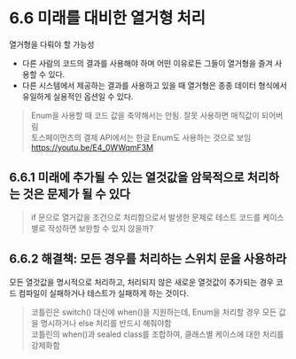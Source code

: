 # 6.6 미래를 대비한 열거형 처리

열거형을 다뤄야 할 가능성
- 다른 사람의 코드의 결과를 사용해야 하며 어떤 이유로든 그들이 열거형을 즐겨 사용할 수 있다.
- 다른 시스템에서 제공하는 결과를 사용하고 있을 때 열거형은 종종 데이터 형식에서 유일하게 실용적인 옵션일 수 있다.

> Enum을 사용할 때 코드 값을 축약해서는 안됨. 잘못 사용하면 매직값이 되어버림  
> 토스페이먼츠의 결제 API에서는 한글 Enum도 사용하는 것으로 보임 https://youtu.be/E4_0WWqmF3M

## 6.6.1 미래에 추가될 수 있는 열것값을 암묵적으로 처리하는 것은 문제가 될 수 있다

> if 문으로 열거값을 조건으로 처리함으로서 발생한 문제로 테스트 코드를 케이스별로 작성하면 보완할 수 있지 않을까?

## 6.6.2 해결책: 모든 경우를 처리하는 스위치 문을 사용하라

모든 열것값을 명시적으로 처리하고, 처리되지 않은 새로운 열것값이 추가되는 경우 코드 컴파일이 실패하거나 테스트가 실패하게 하는 것이다.  

> 코틀린은 switch() 대신에 when()을 지원하는데, Enum을 처리할 경우 모든 값을 명시하거나 else 처리를 반드시 해줘야함  
> 코틀린의 when()과 sealed class를 조합하여, 클래스별 케이스에 대한 처리를 강제화함  
